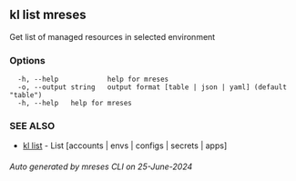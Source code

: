 ## kl list mreses

Get list of managed resources in selected environment



### Options

```
  -h, --help            help for mreses
  -o, --output string   output format [table | json | yaml] (default "table")
  -h, --help   help for mreses
```

### SEE ALSO

* [kl list](kl_list.md)  - List [accounts | envs | configs | secrets | apps]

###### Auto generated by mreses CLI on 25-June-2024
